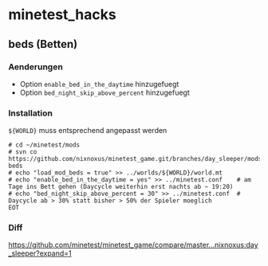 # minetest_hacks

## beds (Betten)

### Aenderungen
- Option `enable_bed_in_the_daytime` hinzugefuegt
- Option `bed_night_skip_above_percent` hinzugefuegt

### Installation
`${WORLD}` muss entsprechend angepasst werden
```
# cd ~/minetest/mods
# svn co https://github.com/nixnoxus/minetest_game.git/branches/day_sleeper/mods/beds beds
# echo "load_mod_beds = true" >> ../worlds/${WORLD}/world.mt
# echo "enable_bed_in_the_daytime = yes" >> ../minetest.conf    # am Tage ins Bett gehen (Daycycle weiterhin erst nachts ab ~ 19:20)
# echo "bed_night_skip_above_percent = 30" >> ../minetest.conf  # Daycycle ab > 30% statt bisher > 50% der Spieler moeglich
EOT
```
### Diff
https://github.com/minetest/minetest_game/compare/master...nixnoxus:day_sleeper?expand=1
